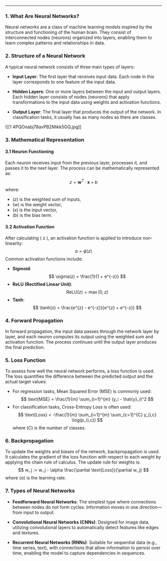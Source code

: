 ----
### 1. What Are Neural Networks?
Neural networks are a class of machine learning models inspired by the structure and functioning of the human brain. They consist of interconnected nodes (neurons) organized into layers, enabling them to learn complex patterns and relationships in data.

### 2. Structure of a Neural Network
A typical neural network consists of three main types of layers:

- **Input Layer**: The first layer that receives input data. Each node in this layer corresponds to one feature of the input data.

- **Hidden Layers**: One or more layers between the input and output layers. Each hidden layer consists of nodes (neurons) that apply transformations to the input data using weights and activation functions.

- **Output Layer**: The final layer that produces the output of the network. In classification tasks, it usually has as many nodes as there are classes.

![[1 4PQOnabj78avPB2Mikk5GQ.jpg]]
### 3. Mathematical Representation
#### 3.1 Neuron Functioning
Each neuron receives input from the previous layer, processes it, and passes it to the next layer. The process can be mathematically represented as:
$$
z = \mathbf{w}^T \cdot \mathbf{x} + b
$$
where:
- ($z$) is the weighted sum of inputs,
- ($w$) is the weight vector,
- ($x$) is the input vector,
- ($b$) is the bias term.

#### 3.2 Activation Function
After calculating \( z \), an activation function is applied to introduce non-linearity:
$$
a = \phi(z)
$$
Common activation functions include:
- **Sigmoid**:
$$
\sigma(z) = \frac{1}{1 + e^{-z}}
$$
- **ReLU (Rectified Linear Unit)**:
$$
\text{ReLU}(z) = \max(0, z)
$$
- **Tanh**:
$$
\tanh(z) = \frac{e^{z} - e^{-z}}{e^{z} + e^{-z}}
$$

### 4. Forward Propagation
In forward propagation, the input data passes through the network layer by layer, and each neuron computes its output using the weighted sum and activation function. The process continues until the output layer produces the final prediction.

### 5. Loss Function
To assess how well the neural network performs, a loss function is used. The loss quantifies the difference between the predicted output and the actual target values:
- For regression tasks, Mean Squared Error (MSE) is commonly used:
$$
\text{MSE} = \frac{1}{m} \sum_{i=1}^{m} (y_i - \hat{y}_i)^2
$$
- For classification tasks, Cross-Entropy Loss is often used:
$$
\text{Loss} = -\frac{1}{m} \sum_{i=1}^{m} \sum_{c=1}^{C} y_{i,c} \log(p_{i,c})
$$
where ($C$) is the number of classes.

### 6. Backpropagation
To update the weights and biases of the network, backpropagation is used. It calculates the gradient of the loss function with respect to each weight by applying the chain rule of calculus. The update rule for weights is:
$$
w_j := w_j - \alpha \frac{\partial \text{Loss}}{\partial w_j}
$$
where ($\alpha$) is the learning rate.

### 7. Types of Neural Networks
- **Feedforward Neural Networks**: The simplest type where connections between nodes do not form cycles. Information moves in one direction—from input to output.

- **Convolutional Neural Networks (CNNs)**: Designed for image data, utilizing convolutional layers to automatically detect features like edges and textures.

- **Recurrent Neural Networks (RNNs)**: Suitable for sequential data (e.g., time series, text), with connections that allow information to persist over time, enabling the model to capture dependencies in sequences.